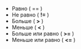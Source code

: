 
- Равно ( == )
- Не равно ( **!=** )
- Больше ( **>** )
- Меньше ( **<** )
- Больше или равно ( **>=** )
- Меньше или равно ( **<=** )